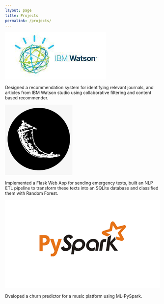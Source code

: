 ```yaml
---
layout: page
title: Projects
permalink: /projects/
---
```


![recommendation system](./assets/recomendation1.jpg)

Designed a recommendation system for identifying relevant journals, and articles from IBM Watson studio using collaborative filtering and content based recommender.

![Flask webapp](./assets/flask.jpg)

Implemented a Flask Web App for sending emergency texts, built an NLP ETL pipeline to transform these
texts into an SQLite database and classified them with Random Forest.

![pyspark](./assets/pyspark.jpg)

Dveloped a churn predictor for a music platform using ML-PySpark.




 
